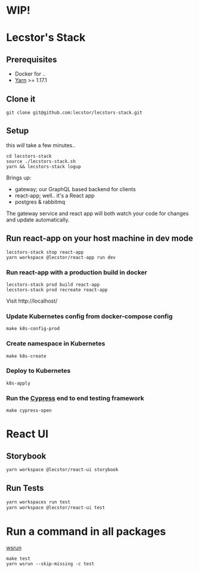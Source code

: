 # WIP!

# Lecstor's Stack

## Prerequisites

- Docker for ..
- [Yarn](https://yarnpkg.com/en/docs/install) >= 1.17.1

## Clone it

```
git clone git@github.com:lecstor/lecstors-stack.git
```

## Setup

this *will* take a few minutes..

```
cd lecstors-stack
source ./lecstors-stack.sh
yarn && lecstors-stack logup
```

Brings up:

- gateway; our GraphQL based backend for clients
- react-app; well.. it's a React app
- postgres & rabbitmq 

The gateway service and react app will both watch your code for changes and
update automatically.

## Run react-app on your host machine in dev mode

```
lecstors-stack stop react-app
yarn workspace @lecstor/react-app run dev
```

### Run react-app with a production build in docker

```
lecstors-stack prod build react-app
lecstors-stack prod recreate react-app
```
Visit http://localhost/

### Update Kubernetes config from docker-compose config
```
make k8s-config-prod
```
### Create namespace in Kubernetes
```
make k8s-create
```
### Deploy to Kubernetes
```
k8s-apply
```

### Run the [Cypress](https://www.cypress.io/) end to end testing framework

```
make cypress-open
```

# React UI

## Storybook
```bash
yarn workspace @lecstor/react-ui storybook
```

## Run Tests

```bash
yarn workspaces run test
yarn workspace @lecstor/react-ui test
```

# Run a command in all packages

[wsrun](https://github.com/hfour/wsrun)

```
make test
yarn wsrun --skip-missing -c test
```